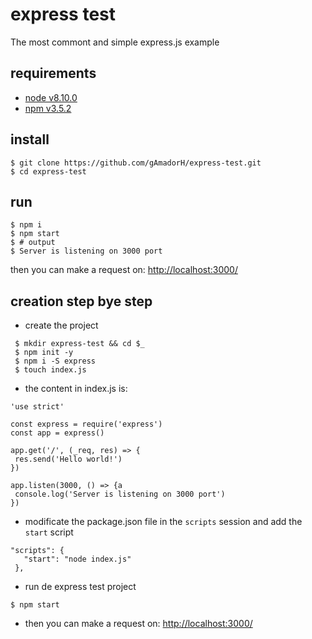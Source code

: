 # express test

The most commont and simple express.js example

## requirements

* [node v8.10.0](https://nodejs.org/en/)
* [npm v3.5.2](https://www.npmjs.com/)

## install

```
$ git clone https://github.com/gAmadorH/express-test.git
$ cd express-test
```

## run

```
$ npm i
$ npm start
$ # output
$ Server is listening on 3000 port
```

then you can make a request on: [http://localhost:3000/](http://localhost:3000/)

## creation step bye step

* create the project
```
 $ mkdir express-test && cd $_
 $ npm init -y
 $ npm i -S express
 $ touch index.js
 ```

* the content in index.js is:

 ```
 'use strict'

const express = require('express')
const app = express()

app.get('/', (_req, res) => {
  res.send('Hello world!')
})

app.listen(3000, () => {a
  console.log('Server is listening on 3000 port')
})
 ```

 * modificate the package.json file in the `scripts` session and add the `start` script

 ```
 "scripts": {
    "start": "node index.js"
  },
 ```

 * run de express test project

 ```
 $ npm start
 ```

 * then you can make a request on: [http://localhost:3000/](http://localhost:3000/)